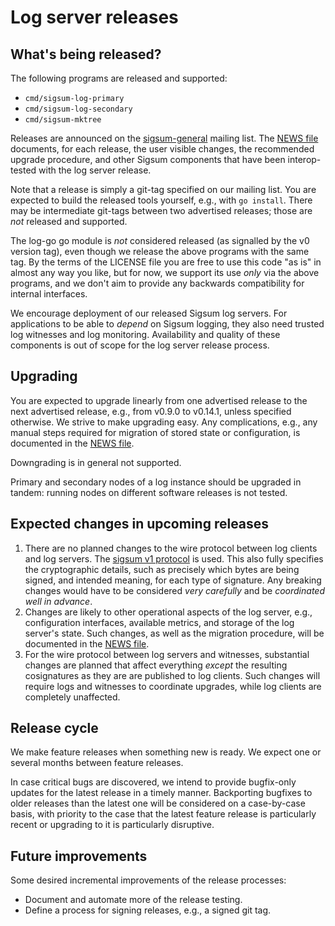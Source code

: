 # Log server releases

## What's being released?

The following programs are released and supported:

  - `cmd/sigsum-log-primary`
  - `cmd/sigsum-log-secondary`
  - `cmd/sigsum-mktree`

Releases are announced on the [sigsum-general][] mailing list. The
[NEWS file](./NEWS) documents, for each release, the user visible
changes, the recommended upgrade procedure, and other Sigsum
components that have been interop-tested with the log server release.

Note that a release is simply a git-tag specified on our mailing list.
You are expected to build the released tools yourself, e.g., with `go
install`. There may be intermediate git-tags between two advertised
releases; those are *not* released and supported.

The log-go go module is *not* considered released (as signalled by
the v0 version tag), even though we release the above programs with
the same tag. By the terms of the LICENSE file you are free to use
this code "as is" in almost any way you like, but for now, we
support its use *only* via the above programs, and we don't aim to
provide any backwards compatibility for internal interfaces.

We encourage deployment of our released Sigsum log servers. For
applications to be able to *depend* on Sigsum logging, they also need
trusted log witnesses and log monitoring. Availability and quality of
these components is out of scope for the log server release process.

[sigsum-general]: https://lists.glasklarteknik.se/mailman3/postorius/lists/sigsum-general.lists.sigsum.org/

## Upgrading

You are expected to upgrade linearly from one advertised release to
the next advertised release, e.g., from v0.9.0 to v0.14.1, unless
specified otherwise. We strive to make upgrading easy. Any
complications, e.g., any manual steps required for migration of stored
state or configuration, is documented in the [NEWS file](./NEWS).

Downgrading is in general not supported.

Primary and secondary nodes of a log instance should be upgraded in
tandem: running nodes on different software releases is not tested.

## Expected changes in upcoming releases

  1. There are no planned changes to the wire protocol between log
     clients and log servers. The [sigsum v1 protocol][] is used. This
     also fully specifies the cryptographic details, such as precisely
     which bytes are being signed, and intended meaning, for each type
     of signature. Any breaking changes would have to be considered
     *very carefully* and be *coordinated well in advance*.
  2. Changes are likely to other operational aspects of the log
     server, e.g., configuration interfaces, available metrics, and
     storage of the log server's state. Such changes, as well as the
     migration procedure, will be documented in the [NEWS file](./NEWS).
  3. For the wire protocol between log servers and witnesses,
     substantial changes are planned that affect everything *except*
     the resulting cosignatures as they are are published to log
     clients. Such changes will require logs and witnesses to
     coordinate upgrades, while log clients are completely unaffected.

[sigsum v1 protocol]: https://git.glasklar.is/sigsum/project/documentation/-/blob/main/log.md

## Release cycle

We make feature releases when something new is ready. We expect one or
several months between feature releases.

In case critical bugs are discovered, we intend to provide bugfix-only
updates for the latest release in a timely manner. Backporting
bugfixes to older releases than the latest one will be considered on a
case-by-case basis, with priority to the case that the latest feature
release is particularly recent or upgrading to it is particularly
disruptive.

## Future improvements

Some desired incremental improvements of the release processes:

  - Document and automate more of the release testing.
  - Define a process for signing releases, e.g., a signed git tag.
